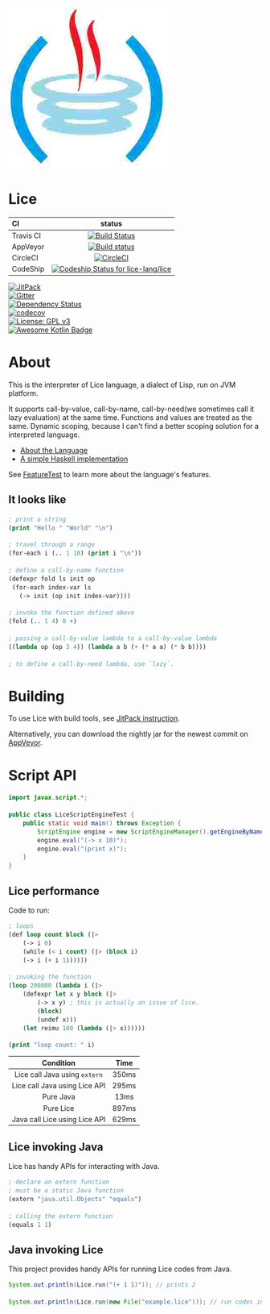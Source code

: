 ![](./src/main/kotlin/org/lice/icon.jpg)

# Lice

CI|status
:---|:---:
Travis CI|[![Build Status](https://travis-ci.org/lice-lang/lice.svg?branch=master)](https://travis-ci.org/lice-lang/lice)
AppVeyor|[![Build status](https://ci.appveyor.com/api/projects/status/7d6lyinb0xr6hagn?svg=true)](https://ci.appveyor.com/project/ice1000/lice/branch/master)
CircleCI|[![CircleCI](https://circleci.com/gh/lice-lang/lice/tree/master.svg?style=svg)](https://circleci.com/gh/lice-lang/lice/tree/master)
CodeShip|[![Codeship Status for lice-lang/lice](https://app.codeship.com/projects/2e71d680-61fd-0135-bc9e-7aecbc4a3d79/status?branch=master)](https://app.codeship.com/projects/239723)

[![JitPack](https://jitpack.io/v/lice-lang/lice.svg)](https://jitpack.io/#lice-lang/lice)<br/>
[![Gitter](https://badges.gitter.im/lice-lang/lice.svg)](https://gitter.im/lice-lang/lice)<br/>
[![Dependency Status](https://www.versioneye.com/user/projects/58df5b1c24ef3e00425cf73f/badge.svg)](https://www.versioneye.com/user/projects/58df5b1c24ef3e00425cf73f)<br/>
[![codecov](https://codecov.io/gh/lice-lang/lice/branch/master/graph/badge.svg)](https://codecov.io/gh/lice-lang/lice)<br/>
[![License: GPL v3](https://img.shields.io/badge/License-GPL%20v3-blue.svg)](http://www.gnu.org/licenses/gpl-3.0)<br/>
[![Awesome Kotlin Badge](https://kotlin.link/awesome-kotlin.svg)](https://github.com/KotlinBy/awesome-kotlin)<br/>

# About

This is the interpreter of Lice language, a dialect of Lisp, run on JVM platform.

It supports call-by-value, call-by-name, call-by-need(we sometimes call it lazy evaluation) at the same time.
Functions and values are treated as the same. Dynamic scoping, because I can't find a better scoping solution
for a interpreted language.

+ [About the Language](https://github.com/lice-lang/lice-reference)
+ [A simple Haskell implementation](./lice.hs)

See [FeatureTest](src/test/kotlin/org/lice/FeatureTest.kt) to learn more about the language's features.

## It looks like

```lisp
; print a string
(print "Hello " "World" "\n")

; travel through a range
(for-each i (.. 1 10) (print i "\n"))

; define a call-by-name function
(defexpr fold ls init op
 (for-each index-var ls
   (-> init (op init index-var))))

; invoke the function defined above
(fold (.. 1 4) 0 +)

; passing a call-by-value lambda to a call-by-value lambda
((lambda op (op 3 4)) (lambda a b (+ (* a a) (* b b))))

; to define a call-by-need lambda, use `lazy`.
```

# Building

To use Lice with build tools, see [JitPack instruction](https://jitpack.io/#lice-lang/lice).

Alternatively, you can download the nightly jar for the newest commit on [AppVeyor](https://ci.appveyor.com/project/ice1000/lice/branch/master/artifacts).

# Script API 

```java
import javax.script.*;

public class LiceScriptEngineTest {
    public static void main() throws Exception {
        ScriptEngine engine = new ScriptEngineManager().getEngineByName("lice");
        engine.eval("(-> x 10)");
        engine.eval("(print x)");
    }
}
```

## Lice performance

Code to run:

```lisp
; loops
(def loop count block (|>
    (-> i 0)
    (while (< i count) (|> (block i)
    (-> i (+ i 1))))))

; invoking the function
(loop 200000 (lambda i (|>
    (defexpr let x y block (|>
        (-> x y) ; this is actually an issue of lice.
        (block)
        (undef x)))
    (let reimu 100 (lambda (|> x))))))

(print "loop count: " i)
```

Condition|Time
:---:|:---:
Lice call Java using `extern`|350ms
Lice call Java using Lice API|295ms
Pure Java|13ms
Pure Lice|897ms
Java call Lice using Lice API|629ms

## Lice invoking Java

Lice has handy APIs for interacting with Java.

```lisp
; declare an extern function
; must be a static Java function
(extern "java.util.Objects" "equals")

; calling the extern function
(equals 1 1)
```

## Java invoking Lice

This project provides handy APIs for running Lice codes from Java.

```java
System.out.println(Lice.run("(+ 1 1)")); // prints 2

System.out.println(Lice.run(new File("example.lice"))); // run codes in a file
```
